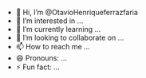 - 👋 Hi, I’m @OtavioHenriqueferrazfaria
- 👀 I’m interested in ...
- 🌱 I’m currently learning ...
- 💞️ I’m looking to collaborate on ...
- 📫 How to reach me ...
- 😄 Pronouns: ...
- ⚡ Fun fact: ...

<!---
OtavioHenriqueferrazfaria/OtavioHenriqueferrazfaria is a ✨ special ✨ repository because its `README.md` (this file) appears on your GitHub profile.
You can click the Preview link to take a look at your changes.
--->
